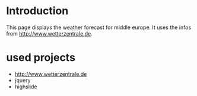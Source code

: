 # Introduction
This page displays the weather forecast for middle europe. It uses the infos from http://www.wetterzentrale.de.

# used projects
* http://www.wetterzentrale.de
* jquery
* highslide

